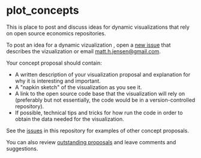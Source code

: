 # plot_concepts

This is place to post and discuss ideas for dynamic visualizations that rely on open source economics repositories. 

To post an idea for a dynamic vizualization , open a [new issue](https://github.com/open-source-economics/plot_concepts/issues/new) that describes the vizualization or email matt.h.jensen@gmail.com. 

Your concept proposal should contain:
- A written description of your visualization proposal and explanation for why it is interesting and important.  
- A "napkin sketch" of the visualization as you see it. 
- A link to the open source code base that the visualization will rely on (preferably but not essentially, the code would be in a version-controlled repository). 
- If possible, technical tips and tricks for how run the code in order to obtain the data needed for the visualization. 

See the [issues](https://github.com/open-source-economics/plot_concepts/issues) in this repository for examples of other concept proposals.

You can also review [outstanding proposals](https://github.com/open-source-economics/plot_concepts/issues) and leave comments and suggestions. 





